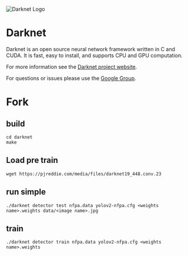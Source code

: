 ![Darknet Logo](http://pjreddie.com/media/files/darknet-black-small.png)

# Darknet #
Darknet is an open source neural network framework written in C and CUDA. It is fast, easy to install, and supports CPU and GPU computation.

For more information see the [Darknet project website](http://pjreddie.com/darknet).

For questions or issues please use the [Google Group](https://groups.google.com/forum/#!forum/darknet).


# Fork
## build
```
cd darknet
make
```

## Load pre train
```
wget https://pjreddie.com/media/files/darknet19_448.conv.23
```

## run simple
```
./darknet detector test nfpa.data yolov2-nfpa.cfg <weights name>.weights data/<image name>.jpg
```

## train
```
./darknet detector train nfpa.data yolov2-nfpa.cfg <weights name>.weights
```
